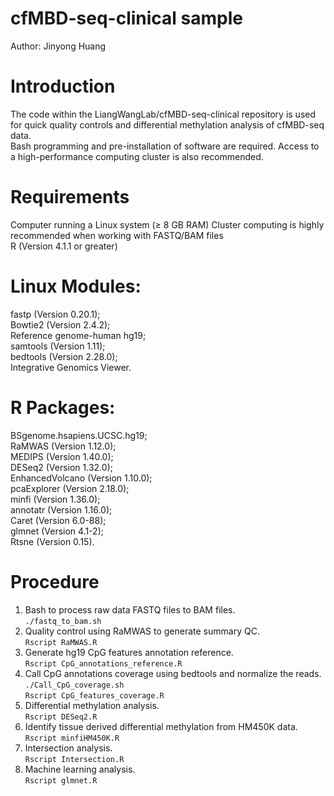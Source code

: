 # cfMBD-seq-clinical sample
Author: Jinyong Huang
# Introduction
The code within the LiangWangLab/cfMBD-seq-clinical repository is used for quick quality controls and differential methylation analysis of cfMBD-seq data.  
Bash programming and pre-installation of software are required. Access to a high-performance computing cluster is also recommended. 
# Requirements
Computer running a Linux system (≥ 8 GB RAM) Cluster computing is highly recommended when working with FASTQ/BAM files  
R (Version 4.1.1 or greater) 
# Linux Modules: 
fastp (Version 0.20.1);  
Bowtie2 (Version 2.4.2);   
Reference genome-human hg19;   
samtools (Version 1.11);   
bedtools (Version 2.28.0);   
Integrative Genomics Viewer.
# R Packages: 
BSgenome.hsapiens.UCSC.hg19;   
RaMWAS (Version 1.12.0);   
MEDIPS (Version 1.40.0);  
DESeq2 (Version 1.32.0);  
EnhancedVolcano (Version 1.10.0);  
pcaExplorer (Version 2.18.0);  
minfi (Version 1.36.0);  
annotatr (Version 1.16.0);  
Caret (Version 6.0-88);  
glmnet (Version 4.1-2);  
Rtsne (Version 0.15).
# Procedure
1. Bash to process raw data FASTQ files to BAM files.  
```./fastq_to_bam.sh```  
2. Quality control using RaMWAS to generate summary QC.  
```Rscript RaMWAS.R```    
3. Generate hg19 CpG features annotation reference.  
```Rscript CpG_annotations_reference.R```  
4. Call CpG annotations coverage using bedtools and normalize the reads.   
```./Call_CpG_coverage.sh```  
```Rscript CpG_features_coverage.R```  
5. Differential methylation analysis.  
```Rscript DESeq2.R```   
6. Identify tissue derived differential methylation from HM450K data.  
```Rscript minfiHM450K.R```  
7. Intersection analysis.  
```Rscript Intersection.R```  
8. Machine learning analysis.  
```Rscript glmnet.R```  
